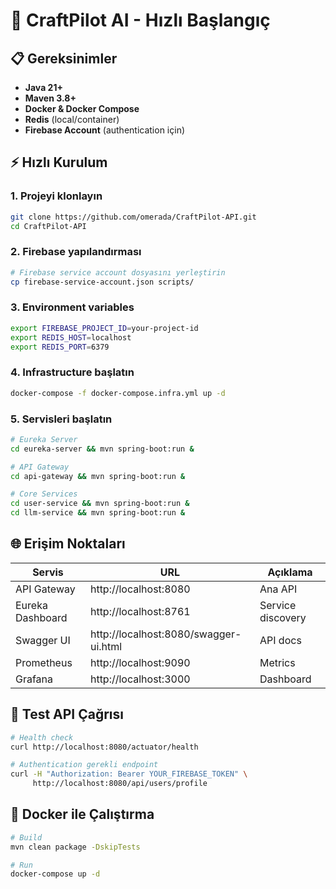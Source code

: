 # 🚀 CraftPilot AI - Hızlı Başlangıç

## 📋 Gereksinimler

- **Java 21+**
- **Maven 3.8+**
- **Docker & Docker Compose**
- **Redis** (local/container)
- **Firebase Account** (authentication için)

## ⚡ Hızlı Kurulum

### 1. Projeyi klonlayın

```bash
git clone https://github.com/omerada/CraftPilot-API.git
cd CraftPilot-API
```

### 2. Firebase yapılandırması

```bash
# Firebase service account dosyasını yerleştirin
cp firebase-service-account.json scripts/
```

### 3. Environment variables

```bash
export FIREBASE_PROJECT_ID=your-project-id
export REDIS_HOST=localhost
export REDIS_PORT=6379
```

### 4. Infrastructure başlatın

```bash
docker-compose -f docker-compose.infra.yml up -d
```

### 5. Servisleri başlatın

```bash
# Eureka Server
cd eureka-server && mvn spring-boot:run &

# API Gateway
cd api-gateway && mvn spring-boot:run &

# Core Services
cd user-service && mvn spring-boot:run &
cd llm-service && mvn spring-boot:run &
```

## 🌐 Erişim Noktaları

| Servis           | URL                                   | Açıklama          |
| ---------------- | ------------------------------------- | ----------------- |
| API Gateway      | http://localhost:8080                 | Ana API           |
| Eureka Dashboard | http://localhost:8761                 | Service discovery |
| Swagger UI       | http://localhost:8080/swagger-ui.html | API docs          |
| Prometheus       | http://localhost:9090                 | Metrics           |
| Grafana          | http://localhost:3000                 | Dashboard         |

## 🔑 Test API Çağrısı

```bash
# Health check
curl http://localhost:8080/actuator/health

# Authentication gerekli endpoint
curl -H "Authorization: Bearer YOUR_FIREBASE_TOKEN" \
     http://localhost:8080/api/users/profile
```

## 🐳 Docker ile Çalıştırma

```bash
# Build
mvn clean package -DskipTests

# Run
docker-compose up -d
```
